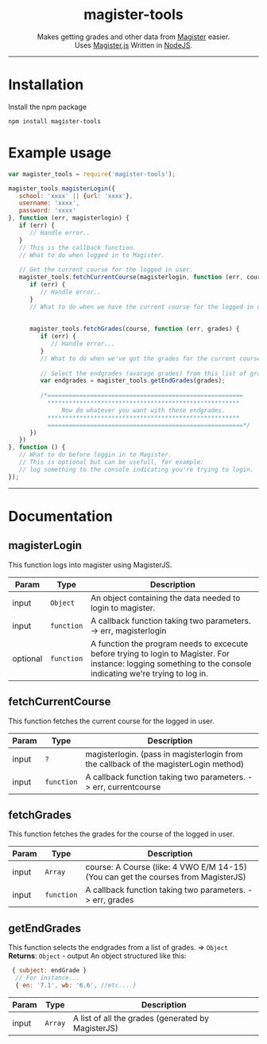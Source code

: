 <h1 align="center">magister-tools</h1>
<p align="center">
   Makes getting grades and other data from <a href="http://www.schoolmaster.nl/">Magister</a> easier. <br>
  Uses <a href="https://github.com/simplyGits/MagisterJS">Magister.js</a> Written in <a href="https://nodejs.org/">NodeJS</a>.
</p>

---

# Installation
Install the npm package
```
npm install magister-tools 
```

# Example usage 
```js
var magister_tools = require('magister-tools');

magister_tools.magisterLogin({
   school: 'xxxx' || {url: 'xxxx'},
   username: 'xxxx',
   password: 'xxxx'
}, function (err, magisterlogin) {
   if (err) {
      // Handle error..
   }
   // This is the callback function. 
   // What to do when logged in to Magister.
   
   // Get the current course for the logged in user.
   magister_tools.fetchCurrentCourse(magisterlogin, function (err, course) {
      if (err) {
         // Handle error..
      }   
      // What to do when we have the current course for the logged in user.
      
      
      magister_tools.fetchGrades(course, function (err, grades) {
         if (err) {
            // Handle error...
         }
         // What to do when we've got the grades for the current course of the logged in user.
         
         // Select the endgrades (avarage grades) from this list of grades.
         var endgrades = magister_tools.getEndGrades(grades);
         
         /*=======================================================
           ******************************************************
               Now do whatever you want with these endgrades.
           ******************************************************
           =======================================================*/ 
      })
   })
}, function () { 
   // What to do before loggin in to Magister.
   // This is optional but can be usefull, for example: 
   // log something to the console indicating you're trying to login.
});
```
---

# Documentation
<a name="magisterLogin
This function logs into magister using MagisterJS."></a>

## magisterLogin
This function logs into magister using MagisterJS.  

| Param | Type | Description |
| --- | --- | --- |
| input | <code>Object</code> | An object containing the data needed to login to magister. |
| input | <code>function</code> | A callback function taking two parameters. -> err, magisterlogin |
| optional | <code>function</code> | A function the program needs to excecute before trying to login to Magister. For instance: logging something to the console indicating we're trying to log in. |

<a name="fetchCurrentCourse
This function fetches the current course for the logged in user."></a>

## fetchCurrentCourse
This function fetches the current course for the logged in user.  

| Param | Type | Description |
| --- | --- | --- |
| input | <code>?</code> | magisterlogin. (pass in magisterlogin from the callback of the magisterLogin method) |
| input | <code>function</code> | A callback function taking two parameters. -> err, currentcourse |
 
<a name="fetchGrades
This function fetches the grades for the course of the logged in user."></a>

## fetchGrades
This function fetches the grades for the course of the logged in user.    

| Param | Type | Description |
| --- | --- | --- |
| input | <code>Array</code> | course: A Course (like: 4 VWO E/M 14-15) (You can get the courses from MagisterJS) |
| input | <code>function</code> | A callback function taking two parameters. -> err, grades |

<a name="getEndGrades
This function selects the endgrades from a list of grades."></a>

## getEndGrades
This function selects the endgrades from a list of grades. ⇒ <code>Object</code>  
**Returns**: <code>Object</code> - output An object structured like this:  
```js
 { subject: endGrade }
  // For instance...
  { en: '7.1', wb: '6.6', //etc....}  
```
| Param | Type | Description |
| --- | --- | --- |
| input | <code>Array</code> | A list of all the grades (generated by MagisterJS) |
